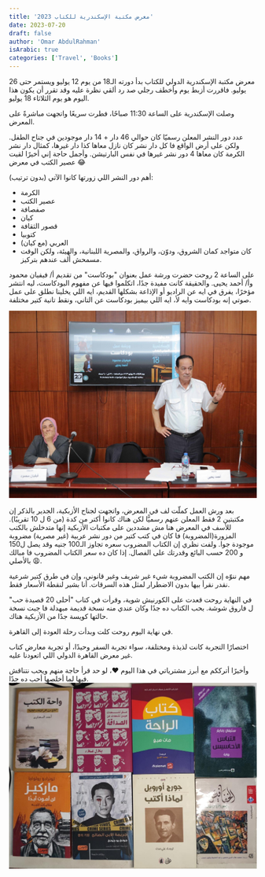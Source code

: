 ```yaml
---
title: 'معرض مكتبة الإسكندرية للكتاب 2023'
date: 2023-07-20
draft: false
author: 'Omar AbdulRahman'
isArabic: true
categories: ['Travel', 'Books']
---
```


معرض مكتبة الإسكندرية الدولي للكتاب بدأ دورته الـ18 من يوم 12 يوليو ويستمر حتى 26 يوليو. فاقررت أزبط يوم وأخطف رجلي صد رد ألقي نظرة عليه وقد تقرر أن يكون هذا اليوم هو يوم الثلاثاء 18 يوليو.

وصلت الإسكندرية على الساعة 11:30 صباحًا، فطرت سريعًا واتجهت مباشرةً على المعرض.

عدد دور النشر المعلن رسميّا كان حوالي 46 دار + 14 دار موجودين في جناح الطفل. ولكن على أرض الواقع فا كل دار نشر كان نازل معاها كذا دار غيرها، كمثال دار نشر الكرمة كان معاها 4 دور نشر غيرها في نفس البارتيشن. وأجمل حاجة إني أخيرًا لقيت عصير الكتب في معرض 😂

أهم دور النشر اللي زورتها كانوا الآتي (بدون ترتيب):

- الكرمة
- عصير الكتب
- صفصافة
- كيان
- قصور الثقافة
- كتوبيا
- العربي (مع كيان)
- كان متواجد كمان الشروق، ودوّن، والرواق، والمصرية اللبنانية، والهيئة، ولكن الوقت مسمحش ألف عندهم بتركيز.

على الساعة 2 روحت حضرت ورشة عمل بعنوان "بودكاست" من تقديم أ/ فيفيان محمود وأ/ أحمد يحيى. والحقيقة كانت مفيدة جدًا، اتكلموا فيها عن مفهوم البودكاست، ليه انتشر مؤخرًا، يفرق في ايه عن الراديو أو الإذاعة بشكلها القديم، ايه اللي يخلينا نطلق على عمل صوتي إنه بودكاست وايه لأ، ايه اللي بيميز بودكاست عن التاني، ونقط تانية كتير مختلفة.

![يظهر في الصورة أ. أحمد يحيى وأ. فيفيان محمود أثناء إلقائهم للمحاضرة](../../assets/alex_bib_event.jpg)

بعد ورش العمل كملّت لف في المعرض، واتجهت لجناح الأزبكية، الجدير بالذكر إن مكتبتين 2 فقط المعلن عنهم رسميًّا لكن هناك كانوا أكتر من كدة (من 6 ل 10 تقريبًا). للأسف في المعرض هنا مش مشددين على مكتبات الأزبكية إنها متدخلش بالكتب المزورة(المضروبة) فا كان في كتب كتير من دور نشر عربية (غير مصرية) مضروبة موجودة جوا. ولفت نظري إن الكتاب المضروب سعره تجاوز الـ100 جنيه وقد يصل ل150 و 200 حسب البائع وقدرتك على الفصال. إذا كان ده سعر الكتاب المضروب فا مبالك بالأصلي 😩.

مهم ننوّه إن الكتب المضروبة شيء غير شريف وغير قانوني، وإن في طرق كتير شرعية نقدر نقرأ بيها بدون الاضطرار لمثل هذه السرقات. أنا بشير لنقطة الأسعار فقط.

في النهاية روحت قعدت على الكورنيش شوية، وقرأت في كتاب "أحلى 20 قصيدة حب" ل فاروق شوشة. بحب الكتاب ده جدًا وكان عندي منه نسخة قديمة مبهدلة فا جبت نسخة حالتها كويسة جدًا من الأزبكية هناك.

في نهاية اليوم روحت كلت وبدأت رحلة العودة إلى القاهرة.

اختصارًا التجربة كانت لذيذة ومختلفة، سواء تجربة السفر وحيدًا، أو تجربة معارض كتاب غير معرض القاهرة الدولي اللي اتعودنا عليه.

وأخيرًا أترككم مع أبرز مشترياتي في هذا اليوم ❤️، لو حد قرأ حاجة منهم ويحب نتناقش فيها لما أخلصها أحب ده جدًا.
![مشترياتي من المعرض](../../assets/alex_bib_books.jpg)
